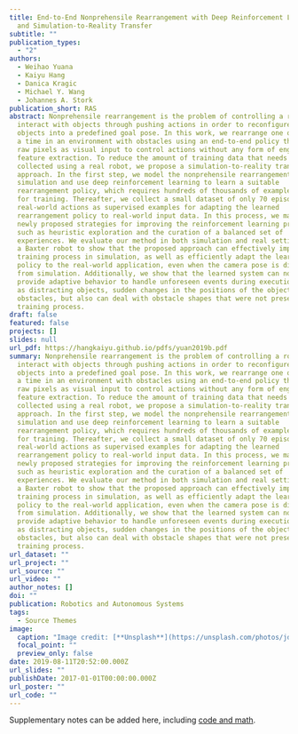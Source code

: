 ```yaml
---
title: End-to-End Nonprehensile Rearrangement with Deep Reinforcement Learning
  and Simulation-to-Reality Transfer
subtitle: ""
publication_types:
  - "2"
authors:
  - Weihao Yuana
  - Kaiyu Hang
  - Danica Kragic
  - Michael Y. Wang
  - Johannes A. Stork
publication_short: RAS
abstract: Nonprehensile rearrangement is the problem of controlling a robot to
  interact with objects through pushing actions in order to reconfigure the
  objects into a predefined goal pose. In this work, we rearrange one object at
  a time in an environment with obstacles using an end-to-end policy that maps
  raw pixels as visual input to control actions without any form of engineered
  feature extraction. To reduce the amount of training data that needs to be
  collected using a real robot, we propose a simulation-to-reality transfer
  approach. In the first step, we model the nonprehensile rearrangement task in
  simulation and use deep reinforcement learning to learn a suitable
  rearrangement policy, which requires hundreds of thousands of example actions
  for training. Thereafter, we collect a small dataset of only 70 episodes of
  real-world actions as supervised examples for adapting the learned
  rearrangement policy to real-world input data. In this process, we make use of
  newly proposed strategies for improving the reinforcement learning process,
  such as heuristic exploration and the curation of a balanced set of
  experiences. We evaluate our method in both simulation and real settings using
  a Baxter robot to show that the proposed approach can effectively improve the
  training process in simulation, as well as efficiently adapt the learned
  policy to the real-world application, even when the camera pose is different
  from simulation. Additionally, we show that the learned system can not only
  provide adaptive behavior to handle unforeseen events during executions, such
  as distracting objects, sudden changes in the positions of the objects, and
  obstacles, but also can deal with obstacle shapes that were not present in the
  training process.
draft: false
featured: false
projects: []
slides: null
url_pdf: https://hangkaiyu.github.io/pdfs/yuan2019b.pdf
summary: Nonprehensile rearrangement is the problem of controlling a robot to
  interact with objects through pushing actions in order to reconfigure the
  objects into a predefined goal pose. In this work, we rearrange one object at
  a time in an environment with obstacles using an end-to-end policy that maps
  raw pixels as visual input to control actions without any form of engineered
  feature extraction. To reduce the amount of training data that needs to be
  collected using a real robot, we propose a simulation-to-reality transfer
  approach. In the first step, we model the nonprehensile rearrangement task in
  simulation and use deep reinforcement learning to learn a suitable
  rearrangement policy, which requires hundreds of thousands of example actions
  for training. Thereafter, we collect a small dataset of only 70 episodes of
  real-world actions as supervised examples for adapting the learned
  rearrangement policy to real-world input data. In this process, we make use of
  newly proposed strategies for improving the reinforcement learning process,
  such as heuristic exploration and the curation of a balanced set of
  experiences. We evaluate our method in both simulation and real settings using
  a Baxter robot to show that the proposed approach can effectively improve the
  training process in simulation, as well as efficiently adapt the learned
  policy to the real-world application, even when the camera pose is different
  from simulation. Additionally, we show that the learned system can not only
  provide adaptive behavior to handle unforeseen events during executions, such
  as distracting objects, sudden changes in the positions of the objects, and
  obstacles, but also can deal with obstacle shapes that were not present in the
  training process.
url_dataset: ""
url_project: ""
url_source: ""
url_video: ""
author_notes: []
doi: ""
publication: Robotics and Autonomous Systems
tags:
  - Source Themes
image:
  caption: "Image credit: [**Unsplash**](https://unsplash.com/photos/jdD8gXaTZsc)"
  focal_point: ""
  preview_only: false
date: 2019-08-11T20:52:00.000Z
url_slides: ""
publishDate: 2017-01-01T00:00:00.000Z
url_poster: ""
url_code: ""
---
```


Supplementary notes can be added here, including [code and math](https://wowchemy.com/docs/content/writing-markdown-latex/).

